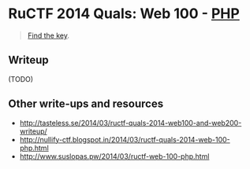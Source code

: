 # RuCTF 2014 Quals: Web 100 - [PHP](https://github.com/HackerDom/ructf-2014-quals/tree/master/tasks/php)

> [Find the key](http://w1.quals.ructf.org/).

## Writeup

(TODO)

## Other write-ups and resources

* <http://tasteless.se/2014/03/ructf-quals-2014-web100-and-web200-writeup/>
* <http://nullify-ctf.blogspot.in/2014/03/ructf-quals-2014-web-100-php.html>
* <http://www.suslopas.pw/2014/03/ructf-web-100-php.html>
